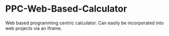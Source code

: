 # PPC-Web-Based-Calculator
Web based programming centric calculator.  Can easily be incorporated into web projects via an iframe.
